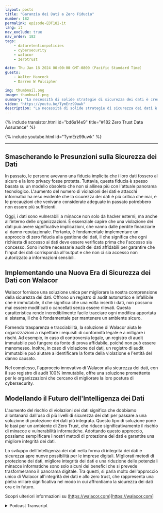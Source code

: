 ```yaml
---
layout: posts
title: "Garanzia dei Dati a Zero Fiducia"
number: 182
permalink: episode-EDT182-it
lang: it
nav_exclude: true
nav_order: 182
tags:
    - dataretentionpolicies
    - cybersecurity
    - walacor
    - zerotrust

date: Thu Jan 18 2024 00:00:00 GMT-0800 (Pacific Standard Time)
guests:
    - Walter Hancock
    - Darren W Pulsipher

img: thumbnail.png
image: thumbnail.png
summary: "La necessità di solide strategie di sicurezza dei dati è cresciuta esponenzialmente nell'era digitale, diventando una priorità per le aziende in tutto il mondo. L'esperto di cybersecurity e CTO di Walacor, Walter Hancock, offre un acuto spunto sulla l'importanza dell'integrità dei dati e di un approccio di zero fiducia negli attuali regimi di cybersecurity."
video: "https://youtu.be/TymErz99uwk"
description: "La necessità di solide strategie di sicurezza dei dati è cresciuta esponenzialmente nell'era digitale, diventando una priorità per le aziende in tutto il mondo. L'esperto di cybersecurity e CTO di Walacor, Walter Hancock, offre un acuto spunto sulla l'importanza dell'integrità dei dati e di un approccio di zero fiducia negli attuali regimi di cybersecurity."
---
```


<div>
{% include transistor.html id="bd6a14e9" title="#182 Zero Trust Data Assurance" %}

{% include youtube.html id="TymErz99uwk" %}
</div>

---

## Smascherando le Presunzioni sulla Sicurezza dei Dati

In passato, le persone avevano una fiducia implicita che i loro dati fossero al sicuro e la loro privacy fosse protetta. Tuttavia, questa fiducia è spesso basata su un modello obsoleto che non si allinea più con l'attuale panorama tecnologico. L'aumento del numero di violazioni dei dati e attacchi informatici ha reso evidente che la sicurezza dei dati è più critica che mai, e le precauzioni che venivano considerate adeguate in passato potrebbero non essere più sufficienti.

Oggi, i dati sono vulnerabili a minacce non solo da hacker esterni, ma anche all'interno delle organizzazioni. È essenziale capire che una violazione dei dati può avere significative implicazioni, che vanno dalle perdite finanziarie al danno reputazionale. Pertanto, è fondamentale implementare un approccio di zero fiducia alla gestione dei dati, il che significa che ogni richiesta di accesso ai dati deve essere verificata prima che l'accesso sia concesso. Sono inoltre necessarie audit dei dati affidabili per garantire che l'input dei dati corrisponda all'output e che non ci sia accesso non autorizzato a informazioni sensibili.

## Implementando una Nuova Era di Sicurezza dei Dati con Walacor

Walacor fornisce una soluzione unica per migliorare la nostra comprensione della sicurezza dei dati. Offrono un registro di audit automatico e infallibile che è immutabile, il che significa che una volta inseriti i dati, non possono mai essere modificati o cancellati senza essere rilevati. Questa caratteristica rende incredibilmente facile tracciare ogni modifica apportata al sistema, il che è fondamentale per mantenere un ambiente sicuro.

Fornendo trasparenza e tracciabilità, la soluzione di Walacor aiuta le organizzazioni a rispettare i requisiti di conformità legale e a mitigare i rischi. Ad esempio, in caso di controversia legale, un registro di audit immutabile può fungere da fonte di prova affidabile, poiché non può essere manomesso. Inoltre, in caso di violazione dei dati, un registro di audit immutabile può aiutare a identificare la fonte della violazione e l'entità del danno causato.

Nel complesso, l'approccio innovativo di Walacor alla sicurezza dei dati, con il suo registro di audit 100% immutabile, offre una soluzione promettente per le organizzazioni che cercano di migliorare la loro postura di cybersecurity.

## Modellando il Futuro dell'Intelligenza dei Dati

L'aumento del rischio di violazioni dei dati significa che dobbiamo allontanarci dall'uso di più livelli di sicurezza dei dati per passare a una soluzione di protezione dei dati più integrata. Questo tipo di soluzione pone le basi per un ambiente di Zero Trust, che riduce significativamente il rischio di minacce e vulnerabilità informatiche. Adottando questo approccio, possiamo semplificare i nostri metodi di protezione dei dati e garantire una migliore integrità dei dati.

Lo sviluppo dell'intelligenza dei dati nella forma di integrità dei dati e sicurezza apre nuove possibilità per le imprese digitali. Migliorati metodi di protezione dei dati, migliore integrità dei dati e una riduzione delle potenziali minacce informatiche sono solo alcuni dei benefici che si prevede trasformeranno il panorama digitale. Tra questi, si parla molto dell'approccio unico di Walacor all'integrità dei dati e allo zero trust, che rappresenta una pietra miliare significativa nel modo in cui affrontiamo la sicurezza dei dati ora e in futuro.

Scopri ulteriori informazioni su (https://walacor.com)[https://walacor.com]



<details>
<summary> Podcast Transcript </summary>

<p></p>

</details>
